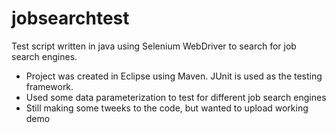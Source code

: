 # jobsearchtest
Test script written in java using Selenium WebDriver to search for job search engines.
- Project was created in Eclipse using Maven. JUnit is used as the testing framework.
- Used some data parameterization to test for different job search engines
- Still making some tweeks to the code, but wanted to upload working demo
